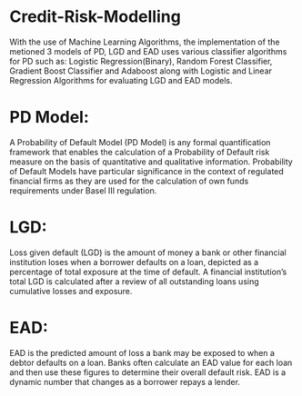 # Credit-Risk-Modelling

With the use of Machine Learning Algorithms, the implementation of the metioned 3 models of PD, LGD and EAD uses various classifier algorithms for PD such as: Logistic Regression(Binary), Random Forest Classifier, Gradient Boost Classifier and Adaboost along with Logistic and Linear Regression Algorithms for evaluating LGD and EAD models.

# PD Model:
A Probability of Default Model (PD Model) is any formal quantification framework that enables the calculation of a Probability of Default risk measure on the basis of quantitative and qualitative information. Probability of Default Models have particular significance in the context of regulated financial firms as they are used for the calculation of own funds requirements under Basel III regulation. 

# LGD: 
Loss given default (LGD) is the amount of money a bank or other financial institution loses when a borrower defaults on a loan, depicted as a percentage of total exposure at the time of default. A financial institution’s total LGD is calculated after a review of all outstanding loans using cumulative losses and exposure.

# EAD: 
EAD is the predicted amount of loss a bank may be exposed to when a debtor defaults on a loan. Banks often calculate an EAD value for each loan and then use these figures to determine their overall default risk. EAD is a dynamic number that changes as a borrower repays a lender.
